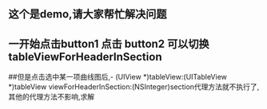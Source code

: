 ## 这个是demo,请大家帮忙解决问题
## 一开始点击button1  点击  button2 可以切换tableViewForHeaderInSection
##但是点击选中某一项曲线图后,- (UIView *)tableView:(UITableView *)tableView viewForHeaderInSection:(NSInteger)section代理方法就不执行了,其他的代理方法不影响,求解

